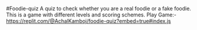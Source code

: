 #Foodie-quiz
A quiz to check whether you are a real foodie or a fake foodie.
This is a game with different levels and scoring schemes.
Play Game:- https://replit.com/@AchalKamboj/foodie-quiz?embed=true#index.js
